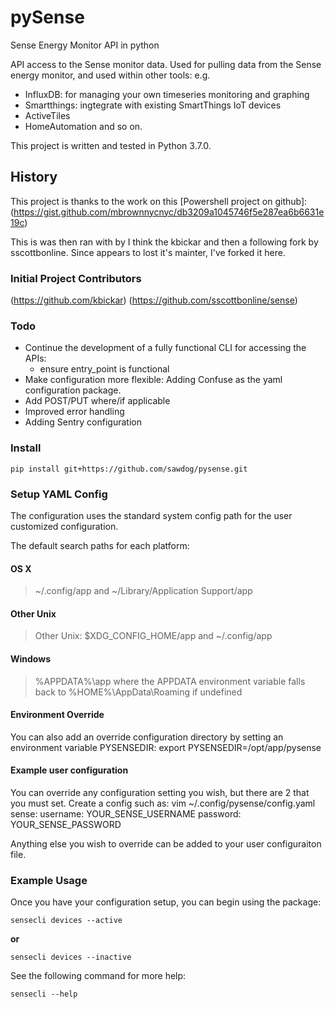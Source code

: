 # pySense 
Sense Energy Monitor API in python


API access to the Sense monitor data. 
Used for pulling data from the Sense energy monitor, and used within other
tools: e.g.

- InfluxDB: for managing your own timeseries monitoring and graphing
- Smartthings: ingtegrate with existing SmartThings IoT devices
- ActiveTiles
- HomeAutomation
 and so on.

This project is written and tested in Python 3.7.0. 

## History

This project is thanks to the work on this [Powershell project on github]:
(https://gist.github.com/mbrownnycnyc/db3209a1045746f5e287ea6b6631e19c)

This is was then ran with by I think the kbickar and then a following fork
by sscottbonline. Since appears to lost it's mainter, I've forked it here.

### Initial Project Contributors
(https://github.com/kbickar)
(https://github.com/sscottbonline/sense)

### Todo

- Continue the development of a fully functional CLI for accessing the APIs:
  - ensure entry_point is functional
- Make configuration more flexible: Adding Confuse as the yaml configuration
  package.
- Add POST/PUT where/if applicable
- Improved error handling
- Adding Sentry configuration


### Install

```
pip install git+https://github.com/sawdog/pysense.git
```


### Setup YAML Config

The configuration uses the standard system config path for the user customized
configuration.

The default search paths for each platform:

#### OS X

> ~/.config/app and ~/Library/Application Support/app

#### Other Unix

> Other Unix: $XDG_CONFIG_HOME/app and ~/.config/app

#### Windows

> %APPDATA%\app where the APPDATA environment variable falls back to 
> %HOME%\AppData\Roaming if undefined

#### Environment Override

You can also add an override configuration directory by setting an environment
variable PYSENSEDIR: export PYSENSEDIR=/opt/app/pysense

#### Example user configuration

You can override any configuration setting you wish, but there are 2 that you
must set. Create a config such as:
vim ~/.config/pysense/config.yaml
sense:
  username: YOUR_SENSE_USERNAME
  password: YOUR_SENSE_PASSWORD

Anything else you wish to override can be added to your user configuraiton
file.

### Example Usage

Once you have your configuration setup, you can begin using the package:

```
sensecli devices --active
```

**or**

```
sensecli devices --inactive
```

See the following command for more help:

```
sensecli --help
```
